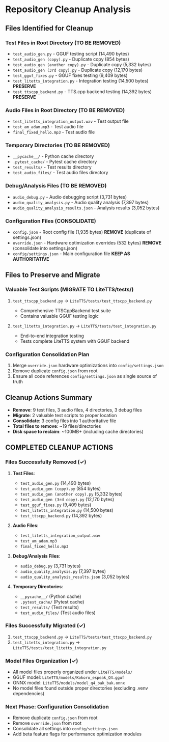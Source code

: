 # Repository Cleanup Analysis

## Files Identified for Cleanup

### Test Files in Root Directory (TO BE REMOVED)
- `test_audio_gen.py` - GGUF testing script (14,490 bytes)
- `test_audio_gen (copy).py` - Duplicate copy (854 bytes)
- `test_audio_gen (another copy).py` - Duplicate copy (5,332 bytes)
- `test_audio_gen (3rd copy).py` - Duplicate copy (12,170 bytes)
- `test_gguf_fixes.py` - GGUF fixes testing (9,409 bytes)
- `test_litetts_integration.py` - Integration testing (14,500 bytes) **PRESERVE**
- `test_ttscpp_backend.py` - TTS.cpp backend testing (14,392 bytes) **PRESERVE**

### Audio Files in Root Directory (TO BE REMOVED)
- `test_litetts_integration_output.wav` - Test output file
- `test_am_adam.mp3` - Test audio file
- `final_fixed_hello.mp3` - Test audio file

### Temporary Directories (TO BE REMOVED)
- `__pycache__/` - Python cache directory
- `.pytest_cache/` - Pytest cache directory
- `test_results/` - Test results directory
- `test_audio_files/` - Test audio files directory

### Debug/Analysis Files (TO BE REMOVED)
- `audio_debug.py` - Audio debugging script (3,731 bytes)
- `audio_quality_analysis.py` - Audio quality analysis (7,397 bytes)
- `audio_quality_analysis_results.json` - Analysis results (3,052 bytes)

### Configuration Files (CONSOLIDATE)
- `config.json` - Root config file (1,935 bytes) **REMOVE** (duplicate of settings.json)
- `override.json` - Hardware optimization overrides (532 bytes) **REMOVE** (consolidate into settings.json)
- `config/settings.json` - Main configuration file **KEEP AS AUTHORITATIVE**

## Files to Preserve and Migrate

### Valuable Test Scripts (MIGRATE TO LiteTTS/tests/)
1. `test_ttscpp_backend.py` → `LiteTTS/tests/test_ttscpp_backend.py`
   - Comprehensive TTSCppBackend test suite
   - Contains valuable GGUF testing logic
   
2. `test_litetts_integration.py` → `LiteTTS/tests/test_integration.py`
   - End-to-end integration testing
   - Tests complete LiteTTS system with GGUF backend

### Configuration Consolidation Plan
1. Merge `override.json` hardware optimizations into `config/settings.json`
2. Remove duplicate `config.json` from root
3. Ensure all code references `config/settings.json` as single source of truth

## Cleanup Actions Summary
- **Remove**: 9 test files, 3 audio files, 4 directories, 3 debug files
- **Migrate**: 2 valuable test scripts to proper location
- **Consolidate**: 3 config files into 1 authoritative file
- **Total files to remove**: ~19 files/directories
- **Disk space to reclaim**: ~100MB+ (including cache directories)

## COMPLETED CLEANUP ACTIONS

### Files Successfully Removed (✓)
1. **Test Files**:
   - `test_audio_gen.py` (14,490 bytes)
   - `test_audio_gen (copy).py` (854 bytes)
   - `test_audio_gen (another copy).py` (5,332 bytes)
   - `test_audio_gen (3rd copy).py` (12,170 bytes)
   - `test_gguf_fixes.py` (9,409 bytes)
   - `test_litetts_integration.py` (14,500 bytes)
   - `test_ttscpp_backend.py` (14,392 bytes)

2. **Audio Files**:
   - `test_litetts_integration_output.wav`
   - `test_am_adam.mp3`
   - `final_fixed_hello.mp3`

3. **Debug/Analysis Files**:
   - `audio_debug.py` (3,731 bytes)
   - `audio_quality_analysis.py` (7,397 bytes)
   - `audio_quality_analysis_results.json` (3,052 bytes)

4. **Temporary Directories**:
   - `__pycache__/` (Python cache)
   - `.pytest_cache/` (Pytest cache)
   - `test_results/` (Test results)
   - `test_audio_files/` (Test audio files)

### Files Successfully Migrated (✓)
1. `test_ttscpp_backend.py` → `LiteTTS/tests/test_ttscpp_backend.py`
2. `test_litetts_integration.py` → `LiteTTS/tests/test_litetts_integration.py`

### Model Files Organization (✓)
- All model files properly organized under `LiteTTS/models/`
- GGUF model: `LiteTTS/models/Kokoro_espeak_Q4.gguf`
- ONNX model: `LiteTTS/models/model_q4_bak_bak.onnx`
- No model files found outside proper directories (excluding .venv dependencies)

### Next Phase: Configuration Consolidation
- Remove duplicate `config.json` from root
- Remove `override.json` from root
- Consolidate all settings into `config/settings.json`
- Add beta feature flags for performance optimization modules
